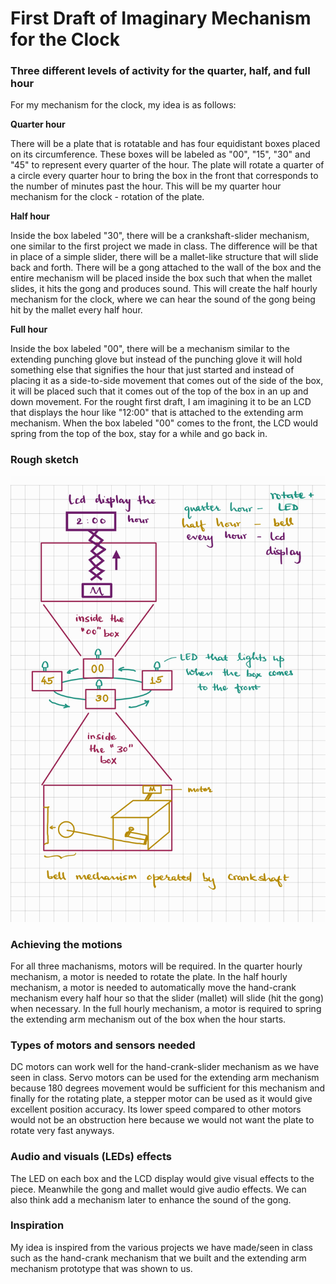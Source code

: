 # First Draft of Imaginary Mechanism for the Clock

### Three different levels of activity for the quarter, half, and full hour
For my mechanism for the clock, my idea is as follows:

**Quarter hour**

There will be a plate that is rotatable and has four equidistant boxes placed on its circumference. These boxes will be labeled as "00", "15", "30" and "45" to represent every quarter of the hour. The plate will rotate a quarter of a circle every quarter hour to bring the box in the front that corresponds to the number of minutes past the hour. This will be my quarter hour mechanism for the clock - rotation of the plate.

**Half hour**

Inside the box labeled "30", there will be a crankshaft-slider mechanism, one similar to the first project we made in class. The difference will be that in place of a simple slider, there will be a mallet-like structure that will slide back and forth. There will be a gong attached to the wall of the box and the entire mechanism will be placed inside the box such that when the mallet slides, it hits the gong and produces sound. This will create the half hourly mechanism for the clock, where we can hear the sound of the gong being hit by the mallet every half hour.

**Full hour**

Inside the box labeled "00", there will be a mechanism similar to the extending punching glove but instead of the punching glove it will hold something else that signifies the hour that just started and instead of placing it as a side-to-side movement that comes out of the side of the box, it will be placed such that it comes out of the top of the box in an up and down movement. For the rought first draft, I am imagining it to be an LCD that displays the hour like "12:00" that is attached to the extending arm mechanism. When the box labeled "00" comes to the front, the LCD would spring from the top of the box, stay for a while and go back in. 

### Rough sketch
![Sketch](https://github.com/yashaswiim/machineLab/blob/main/20February/Sketch%20clock%20mechanism.jpg)

### Achieving the motions
For all three machanisms, motors will be required. In the quarter hourly mechanism, a motor is needed to rotate the plate. In the half hourly mechanism, a motor is needed to automatically move the hand-crank mechanism every half hour so that the slider (mallet) will slide (hit the gong) when necessary. In the full hourly mechanism, a motor is required to spring the extending arm mechanism out of the box when the hour starts.

### Types of motors and sensors needed
DC motors can work well for the hand-crank-slider mechanism as we have seen in class. Servo motors can be used for the extending arm mechanism because 180 degrees movement would be sufficient for this mechanism and finally for the rotating plate, a stepper motor can be used as it would give excellent position accuracy. Its lower speed compared to other motors would not be an obstruction here because we would not want the plate to rotate very fast anyways.

### Audio and visuals (LEDs) effects
The LED on each box and the LCD display would give visual effects to the piece. Meanwhile the gong and mallet would give audio effects. We can also think add a mechanism later to enhance the sound of the gong.

### Inspiration
My idea is inspired from the various projects we have made/seen in class such as the hand-crank mechanism that we built and the extending arm mechanism prototype that was shown to us.
